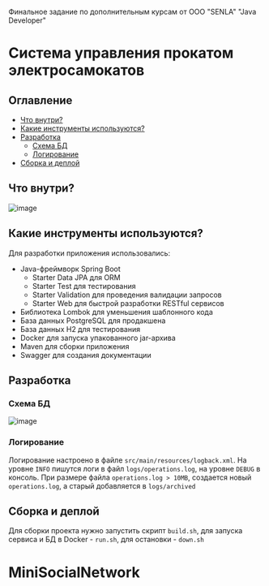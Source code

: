Финальное задание по дополнительным курсам от ООО "SENLA" "Java Developer"

# Система управления прокатом электросамокатов

## Оглавление
- [Что внутри?](#what_inside)
- [Какие инструменты используются?](#tools)
- [Разработка](#development)
    - [Схема БД](#scheme) 
    - [Логирование](#logging)
- [Сборка и деплой](#build_and_deploy)

## <a name="what_inside"></a> Что внутри?

![image](https://user-images.githubusercontent.com/71013663/190074470-a3e2a7a0-a18b-472f-923c-4f71f2af5423.png)

## <a name="tools"></a> Какие инструменты используются?

Для разработки приложения использовались:
- Java-фреймворк Spring Boot
    - Starter Data JPA для ORM
    - Starter Test для тестирования
    - Starter Validation для проведения валидации запросов
    - Starter Web для быстрой разработки RESTful сервисов
- Библиотека Lombok для уменьшения шаблонного кода
- База данных PostgreSQL для продакшена
- База данных H2 для тестирования
- Docker для запуска упакованного jar-архива
- Maven для сборки приложения
- Swagger для создания документации

## <a name="development"></a> Разработка
### <a name="scheme"></a> Схема БД


![image](https://user-images.githubusercontent.com/71013663/190073860-f5b587f5-5d65-47e9-bd2e-5dba09d26fab.png)

### <a name="logging"></a> Логирование

Логирование настроено в файле `src/main/resources/logback.xml`. На уровне `INFO` пишутся логи в файл `logs/operations.log`, на уровне `DEBUG` в консоль. При размере файла `operations.log > 10MB`, создается новый `operations.log`, а старый добавляется в `logs/archived` 

## <a name="build_and_deploy"></a> Сборка и деплой

Для сборки проекта нужно запустить скрипт `build.sh`, для запуска сервиса и БД в Docker - `run.sh`, для остановки - `down.sh`
# MiniSocialNetwork
